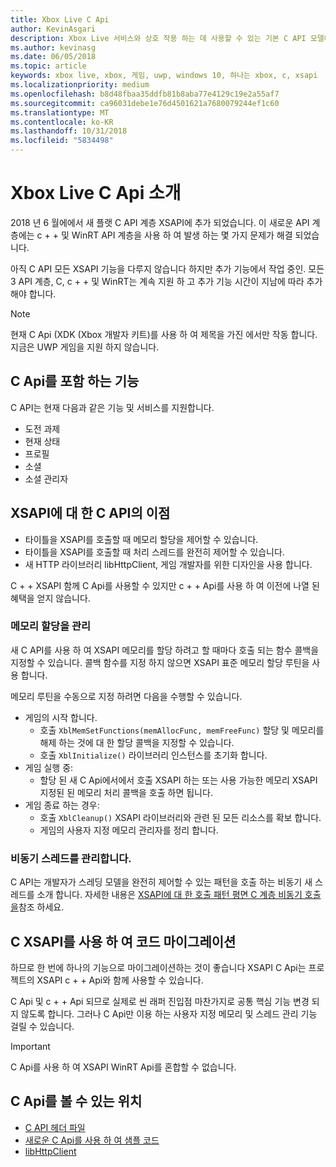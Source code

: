 ```yaml
---
title: Xbox Live C Api
author: KevinAsgari
description: Xbox Live 서비스와 상호 작용 하는 데 사용할 수 있는 기본 C API 모델에 알아봅니다.
ms.author: kevinasg
ms.date: 06/05/2018
ms.topic: article
keywords: xbox live, xbox, 게임, uwp, windows 10, 하나는 xbox, c, xsapi
ms.localizationpriority: medium
ms.openlocfilehash: b8d48fbaa35ddfb81b8aba77e4129c19e2a55af7
ms.sourcegitcommit: ca96031debe1e76d4501621a7680079244ef1c60
ms.translationtype: MT
ms.contentlocale: ko-KR
ms.lasthandoff: 10/31/2018
ms.locfileid: "5834498"
---
```

# <a name="introduction-to-the-xbox-live-c-apis"></a>Xbox Live C Api 소개

2018 년 6 월에에서 새 플랫 C API 계층 XSAPI에 추가 되었습니다. 이 새로운 API 계층에는 c + + 및 WinRT API 계층을 사용 하 여 발생 하는 몇 가지 문제가 해결 되었습니다.

아직 C API 모든 XSAPI 기능을 다루지 않습니다 하지만 추가 기능에서 작업 중인. 모든 3 API 계층, C, c + + 및 WinRT는 계속 지원 하 고 추가 기능 시간이 지남에 따라 추가 해야 합니다.

> [!NOTE]
> 현재 C Api (XDK (Xbox 개발자 키트)를 사용 하 여 제목을 가진 에서만 작동 합니다. 지금은 UWP 게임을 지원 하지 않습니다.

## <a name="features-covered-by-the-c-apis"></a>C Api를 포함 하는 기능

C API는 현재 다음과 같은 기능 및 서비스를 지원합니다.

- 도전 과제
- 현재 상태
- 프로필
- 소셜
- 소셜 관리자

## <a name="benefits-of-the-c-api-for-xsapi"></a>XSAPI에 대 한 C API의 이점

- 타이틀을 XSAPI를 호출할 때 메모리 할당을 제어할 수 있습니다.
- 타이틀을 XSAPI를 호출할 때 처리 스레드를 완전히 제어할 수 있습니다.
- 새 HTTP 라이브러리 libHttpClient, 게임 개발자를 위한 디자인을 사용 합니다.

C + + XSAPI 함께 C Api를 사용할 수 있지만 c + + Api를 사용 하 여 이전에 나열 된 혜택을 얻지 않습니다.

### <a name="managing-memory-allocations"></a>메모리 할당을 관리

새 C API를 사용 하 여 XSAPI 메모리를 할당 하려고 할 때마다 호출 되는 함수 콜백을 지정할 수 있습니다. 콜백 함수를 지정 하지 않으면 XSAPI 표준 메모리 할당 루틴을 사용 합니다.

메모리 루틴을 수동으로 지정 하려면 다음을 수행할 수 있습니다.

- 게임의 시작 합니다.
  - 호출 `XblMemSetFunctions(memAllocFunc, memFreeFunc)` 할당 및 메모리를 해제 하는 것에 대 한 할당 콜백을 지정할 수 있습니다.
  - 호출 `XblInitialize()` 라이브러리 인스턴스를 초기화 합니다.  
- 게임 실행 중:
  - 할당 된 새 C Api에서에서 호출 XSAPI 하는 또는 사용 가능한 메모리 XSAPI 지정된 된 메모리 처리 콜백을 호출 하면 됩니다.  
- 게임 종료 하는 경우:
  - 호출 `XblCleanup()` XSAPI 라이브러리와 관련 된 모든 리소스를 확보 합니다.
  - 게임의 사용자 지정 메모리 관리자를 정리 합니다.

### <a name="managing-asynchronous-threads"></a>비동기 스레드를 관리합니다.

C API는 개발자가 스레딩 모델을 완전히 제어할 수 있는 패턴을 호출 하는 비동기 새 스레드를 소개 합니다. 자세한 내용은 [XSAPI에 대 한 호출 패턴 평면 C 계층 비동기 호출을](flatc-async-patterns.md)참조 하세요.

## <a name="migrating-code-to-use-c-xsapi"></a>C XSAPI를 사용 하 여 코드 마이그레이션

하므로 한 번에 하나의 기능으로 마이그레이션하는 것이 좋습니다 XSAPI C Api는 프로젝트의 XSAPI c + + Api와 함께 사용할 수 있습니다.

C Api 및 c + + Api 되므로 실제로 씬 래퍼 진입점 마찬가지로 공통 핵심 기능 변경 되지 않도록 합니다. 그러나 C Api만 이용 하는 사용자 지정 메모리 및 스레드 관리 기능 걸릴 수 있습니다.

> [!IMPORTANT]
> C Api를 사용 하 여 XSAPI WinRT Api를 혼합할 수 없습니다.

## <a name="where-to-view-the-c-apis"></a>C Api를 볼 수 있는 위치

- [C API 헤더 파일](https://github.com/Microsoft/xbox-live-api/tree/master/Include/xsapi-c)
- [새로운 C Api를 사용 하 여 샘플 코드](https://github.com/Microsoft/xbox-live-api/tree/master/InProgressSamples/Social/Xbox/C)
- [libHttpClient](https://github.com/Microsoft/libHttpClient)
